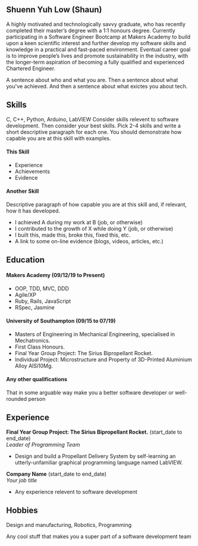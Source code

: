 ## Shuenn Yuh Low (Shaun)

A highly motivated and technologically savvy graduate, who has recently completed their master’s degree with a 1:1 honours degree. Currently participating in a Software Engineer Bootcamp at Makers Academy to build upon a keen scientific interest and further develop my software skills and knowledge in a practical and fast-paced environment. Eventual career goal is to improve people’s lives and promote sustainability in the industry, with the longer-term aspiration of becoming a fully qualified and experienced Chartered  Engineer.

A sentence about who and what you are. Then a sentence about what you've achieved. And then a sentence about what exictes you about tech.

## Skills

C, C++, Python, Arduino, LabVIEW
Consider skills relevent to software development. Then consider your best skills. Pick 2-4 skills and write a short descriptive paragraph for each one. You should demonstrate how capable you are at this skill with examples.

#### This Skill

- Experience
- Achievements
- Evidence

#### Another Skill

Descriptive paragraph of how capable you are at this skill and, if relevant, how it has developed.

- I achieved A during my work at B (job, or otherwise)
- I contributed to the growth of X while doing Y (job, or otherwise)
- I built this, made this, broke this, fixed this, etc.
- A link to some on-line evidence (blogs, videos, articles, etc.)

## Education

#### Makers Academy (09/12/19 to Present)

- OOP, TDD, MVC, DDD
- Agile/XP
- Ruby, Rails, JavaScript
- RSpec, Jasmine

#### University of Southampton (09/15 to 07/19)

- Masters of Engineering in Mechanical Engineering, specialised in Mechatronics.
- First Class Honours.
- Final Year Group Project: The Sirius Bipropellant Rocket.
- Individual Project: Microstructure and Property of 3D-Printed Aluminium Alloy AlSi10Mg.

#### Any other qualifications

That in some arguable way make you a better software developer or well-rounded person

## Experience

**Final Year Group Project: The Sirius Bipropellant Rocket.** (start_date to end_date)    
*Leader of Programming Team*  
- Design and build a Propellant Delivery System by self-learning an utterly-unfamiliar graphical programming language named LabVIEW.

**Company Name** (start_date to end_date)   
*Your job title*  
- Any experience relevent to software development

## Hobbies
Design and manufacturing, Robotics, Programming

Any cool stuff that makes you a super part of a software development team
